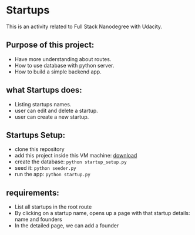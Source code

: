 # Startups
This is an activity related to Full Stack Nanodegree with Udacity.

## Purpose of this project:
- Have more understanding about routes.
- How to use database with python server.
- How to build a simple backend app.

## what Startups does:
- Listing startups names.
- user can edit and delete a startup.
- user can create a new startup.

## Startups Setup:
- clone this repository
- add this project inside this VM machine: [download](https://github.com/udacity/fullstack-nanodegree-vm)
- create the database: `python startup_setup.py`
- seed it: `python seeder.py`
- run the app: `python startup.py`

## requirements:
- List all startups in the root route
- By clicking on a startup name, opens up a page with that startup details: name and founders
- In the detailed page, we can add a founder
